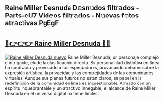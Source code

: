 ## Raine Miller Desnuda D𝚎sn𝚞dos filtr𝚊dos - Parts-cU7 Vid𝚎os filtr𝚊dos - N𝚞evas f𝚘tos atr𝚊ctivas PgEgF

# <h2><a href="http://mb8rtii.tromn.icu/?c=Raine+Miller+Desnuda">🔗👉👉👉 Raine Miller Desnuda 🔗🔗</a></h2>

[![Raine Miller Desnuda nuevo](https://i.imgur.com/pEAQMta.gif)](http://mb8rtii.tromn.icu/?c=Raine+Miller+Desnuda)
Raine Miller Desnuda, un personaje complejo e intrigante, elude la clasificación directa. Su personalidad distintiva en línea ha cautivado y provocado a los espectadores, provocando debates sobre la expresión artística, la privacidad y las complejidades de las comunidades virtuales. Aunque sus planes futuros no están claros, su papel en la redefinición de la comunidad en línea es incuestionable. Armado con un espíritu inquebrantable y un atractivo innegable, el alcance de Raine Miller Desnuda en el universo digital no tiene límites.
